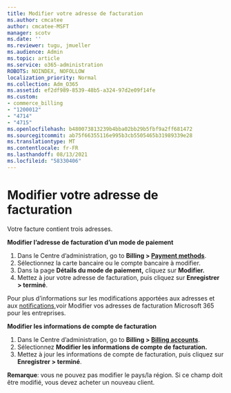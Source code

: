 ```yaml
---
title: Modifier votre adresse de facturation
ms.author: cmcatee
author: cmcatee-MSFT
manager: scotv
ms.date: ''
ms.reviewer: tugu, jmueller
ms.audience: Admin
ms.topic: article
ms.service: o365-administration
ROBOTS: NOINDEX, NOFOLLOW
localization_priority: Normal
ms.collection: Adm_O365
ms.assetid: ef2df989-8539-48b5-a324-97d2e09f14fe
ms.custom:
- commerce_billing
- "1200012"
- "4714"
- "4715"
ms.openlocfilehash: b480073813239b4bba02bb29b5fbf9a2ff681472
ms.sourcegitcommit: ab75f66355116e995b3cb5505465b31989339e28
ms.translationtype: MT
ms.contentlocale: fr-FR
ms.lasthandoff: 08/13/2021
ms.locfileid: "58330406"
---
```

# <a name="change-your-billing-address"></a>Modifier votre adresse de facturation

Votre facture contient trois adresses.

**Modifier l’adresse de facturation d’un mode de paiement**

1. Dans le Centre d’administration, go to **Billing > [Payment methods](https://go.microsoft.com/fwlink/p/?linkid=2018806)**.
2. Sélectionnez la carte bancaire ou le compte bancaire à modifier.
3. Dans la page **Détails du mode de paiement,** cliquez sur **Modifier.**
4. Mettez à jour votre adresse de facturation, puis cliquez sur **Enregistrer > terminé**.

Pour plus d’informations sur les modifications apportées aux adresses et aux [notifications,](https://docs.microsoft.com/microsoft-365/commerce/billing-and-payments/change-your-billing-addresses)voir Modifier vos adresses de facturation Microsoft 365 pour les entreprises.

**Modifier les informations de compte de facturation**

1. Dans le Centre d’administration, go to **Billing > [Billing accounts](https://admin.microsoft.com/Adminportal/Home?source=applauncher#/BillingAccounts/billing-accounts)**.
2. Sélectionnez **Modifier les informations de compte de facturation.**
3. Mettez à jour les informations de compte de facturation, puis cliquez sur **Enregistrer > terminé**.

**Remarque**: vous ne pouvez pas modifier le pays/la région. Si ce champ doit être modifié, vous devez acheter un nouveau client.
